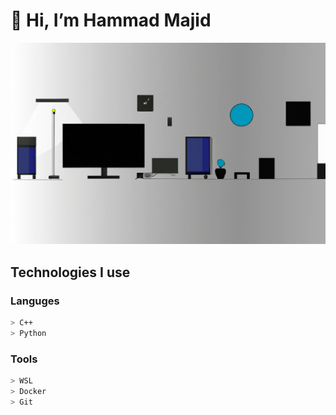 # 👋 Hi, I’m Hammad Majid
![A room full of modern techonologies, over simplyfied, minimalism](./hero.png)
## Technologies I use
### Languges
```bash
> C++
> Python
```
 
### Tools
```bash
> WSL
> Docker
> Git
```

